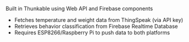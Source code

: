  Built in Thunkable using Web API and Firebase components  
- Fetches temperature and weight data from ThingSpeak (via API key)  
- Retrieves behavior classification from Firebase Realtime Database  
- Requires ESP8266/Raspberry Pi to push data to both platforms 

